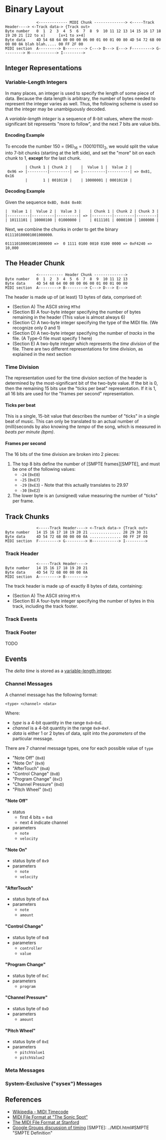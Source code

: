 # Binary Layout
~~~
              <------------- MIDI Chunk --------------> <-----Track Header----> <-Track data-> {Track out>
Byte number   0  1  2  3  4  5  6  7  8  9  10 11 12 13 14 15 16 17 18 19 20 21 [22 to x]      [x+1 to x+4]
Byte data     4D 54 68 64 00 00 00 06 00 01 00 01 00 80 4D 54 72 6B 00 00 00 0A blah blah..... 00 FF 2F 00
MIDI section  A---------> B---------> C---> D---> E---> F---------> G---------> H------------> I--------->
~~~

## Integer Representations

<a name="varint"></a>
### Variable-Length Integers

In many places, an integer is used to specify the length of some piece
of data. Because the data length is arbitrary, the number of bytes
needed to represent the integer varies as well. Thus, the following scheme
is used so that the integer may be unambiguously decoded.

A *variable-length integer* is a sequence of 8-bit values, where the
most-significant bit represents "more to follow", and the next 7 bits
are value bits.

#### Encoding Example

To encode the number 150 = (96)<sub>16</sub> = (10010110)<sub>2</sub>, 
we would split the value into 7-bit chunks (starting at the left side),
and set the "more" bit on each chunk to 1, **except** for the last chunk.
~~~
         | Chunk 1 | Chunk 2 |    |  Value 1 |  Value 2 |
 0x96 => |---------|---------| => |----------|----------| => 0x81, 0x16
         |       1 | 0010110 |    | 10000001 | 00010110 |
~~~

#### Decoding Example

Given the sequence `0xBD, 0x84 0x40`:

~~~
|  Value 1 |  Value 2 |  Value 3 |    | Chunk 1 | Chunk 2 | Chunk 3 |
|----------|----------|----------| => |---------|---------|---------|
| 10111101 | 10000100 | 01000000 |    | 0111101 | 0000100 | 1000000 |
~~~

Next, we combine the chunks in order to get the binary `011110100001001000000`.

~~~
011110100001001000000 =>  0 1111 0100 0010 0100 0000 => 0xF4240 => 10,000
~~~
## The Header Chunk
~~~
              <----------- Header Chunk -------------->
Byte number   0  1  2  3  4  5  6  7  8  9  10 11 12 13
Byte data     4D 54 68 64 00 00 00 06 00 01 00 01 00 80
MIDI section  A---------> B---------> C---> D---> E--->
~~~

The header is made up of (at least) 13 bytes of data, comprised of:

* (Section A) The ASCII string `MThd`
* (Section B) A four-byte integer specifying the number of bytes remaining in the header
  (This value is almost always 6)
* (Section C) A two-byte integer specifying the type of the MIDI file.
  (We recognize only 0 and 1)
* (Section D) A two-byte integer specifying the number of *tracks* in the
  file. (A Type-0 file must specify 1 here)
* (Section E) A two-byte integer which represents the *time division* of the 
  file. There are two different representations for time division, as explained
  in the next section


### Time Division

The representation used for the time division section of the header is
determined by the most-significant bit of the two-byte value. If the
bit is 0, then the remaining 15 bits use the "ticks per beat"
representation. If it is 1, all 16 bits are used for the
"frames per second" representation.


#### Ticks per beat

This is a single, 15-bit value that describes the number of "ticks"
in a single beat of music. This can only be translated to an actual
number of (milli)seconds by also knowing the *tempo* of the song,
which is measured in *beats per minute (bpm)*.


#### Frames per second

The 16 bits of the time division are broken into 2 pieces:

1. The top 8 bits define the number of [SMPTE frames][SMPTE],
   and must be one of the following values:
     * `-24` (`0xE8`)
     * `-25` (`0xE7`)
     * `-29` (`0xE3`) - Note that this actually translates to 29.97
     * `-30` (`0xE2`) 
2. The lower byte is an (unsigned) value measuring the number of "ticks" per
   frame.


## Track Chunks

~~~
              <-----Track Header----> <-Track data-> {Track out>
Byte number   14 15 16 17 18 19 20 21 .............. 28 29 30 31
Byte data     4D 54 72 6B 00 00 00 0A .............. 00 FF 2F 00
MIDI section  F---------> G---------> H------------> I--------->
~~~


### Track Header
~~~
              <-----Track Header---->
Byte number   14 15 16 17 18 19 20 21
Byte data     4D 54 72 6B 00 00 00 0A
MIDI section  A---------> B--------->
~~~

The track header is made up of exactly 8 bytes of data, containing:

* (Section A) The ASCII string `MTrk`
* (Section B) A four-byte integer specifying the number of bytes in this track,
              including the track footer.


### Track Events


### Track Footer

TODO

## Events

The *delta time* is stored as a [variable-length integer](#varint).

### Channel Messages

A channel message has the following format:

`<type> <channel> <data>`

Where:

- *type* is a 4-bit quantity in the range `0x8`&ndash;`0xE`.
- *channel* is a 4-bit quantity in the range `0x0`&ndash;`0xF`.
- *data* is either 1 or 2 bytes of data, split into the *parameters*
  of the particular message.
 
There are 7 channel message types, one for each possible value of `type`

* "Note Off" (`0x8`)
* "Note On" (`0x9`)
* "AfterTouch" (`0xA`)
* "Control Change" (`0xB`)
* "Program Change" (`0xC`)
* "Channel Pressure" (`0xD`)
* "Pitch Wheel" (`0xE`)

#### "Note Off"
- status
  - first 4 bits = `0x8`
  - next 4 indicate channel
- parameters
  - `note`
  - `velocity`

####  "Note On"
- status byte of `0x9`
- parameters
    - `note`
    - `velocity`

####  "AfterTouch"
- status byte of `0xA`
- parameters
    - `note`
    - `amount`

####  "Control Change"
- status byte of `0xB`
- parameters
    - `controller`
    - `value`

####  "Program Change"
- status byte of `0xC`
- parameters
    - `program`

####  "Channel Pressure"
- status byte of `0xD`
- parameters
    - `amount`

####  "Pitch Wheel"
- status byte of `0xE`
- parameters
    - `pitchValue1`
    - `pitchValue2`

### Meta Messages

### System-Exclusive ("sysex") Messages


## References

* [Wikipedia - MIDI Timecode](http://en.wikipedia.org/wiki/MIDI_timecode)
* [MIDI File Format at "The Sonic Spot"](http://www.sonicspot.com/guide/midifiles.html)
* [The MIDI File Format at Stanford](http://cs.fit.edu/~ryan/cse4051/projects/midi/midi.html)
* [Google Groups discussion of timing](https://groups.google.com/forum/#!topic/music21list/f9AboXHW0QE)
[SMPTE]: ../MIDI.html#SMPTE "SMPTE Definition"